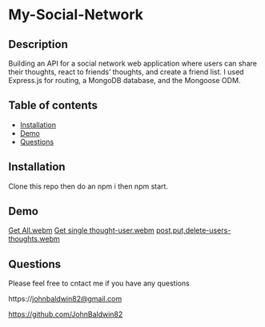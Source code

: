 # My-Social-Network

## Description

Building an API for a social network web application where users can share their thoughts, react to friends’ thoughts, and create a friend list. I used Express.js for routing, a MongoDB database, and the Mongoose ODM. 
## Table of contents


  - [Installation](#Installation)
  - [Demo](#Demo)
  - [Questions](#questions) 


## Installation

Clone this repo then do an npm i then npm start.

## Demo
[Get All.webm](https://github.com/JohnBaldwin82/my-social-network/assets/124854286/aec1b679-2218-4ef2-9fad-0db6c0f807f8)
[Get single thought-user.webm](https://github.com/JohnBaldwin82/my-social-network/assets/124854286/70a99083-47aa-4680-8f59-52c173a12f93)
[post,put,delete-users-thoughts.webm](https://github.com/JohnBaldwin82/my-social-network/assets/124854286/bd575f71-7345-4ddc-b8b2-69434009c763)




## Questions

Please feel free to cntact me if you have any questions

https://johnbaldwin82@gmail.com

https://github.com/JohnBaldwin82




